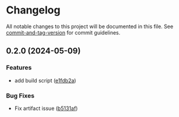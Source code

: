 # Changelog

All notable changes to this project will be documented in this file. See [commit-and-tag-version](https://github.com/absolute-version/commit-and-tag-version) for commit guidelines.

## 0.2.0 (2024-05-09)


### Features

* add build script ([e1fdb2a](https://github.com/tomgrv/synology-package-builder/commit/e1fdb2abd468f6878764c7e68785ff4c9786c25a))


### Bug Fixes

* Fix artifact issue ([b5131af](https://github.com/tomgrv/synology-package-builder/commit/b5131af80743f867a91e92a9469432aed2600f4f))
